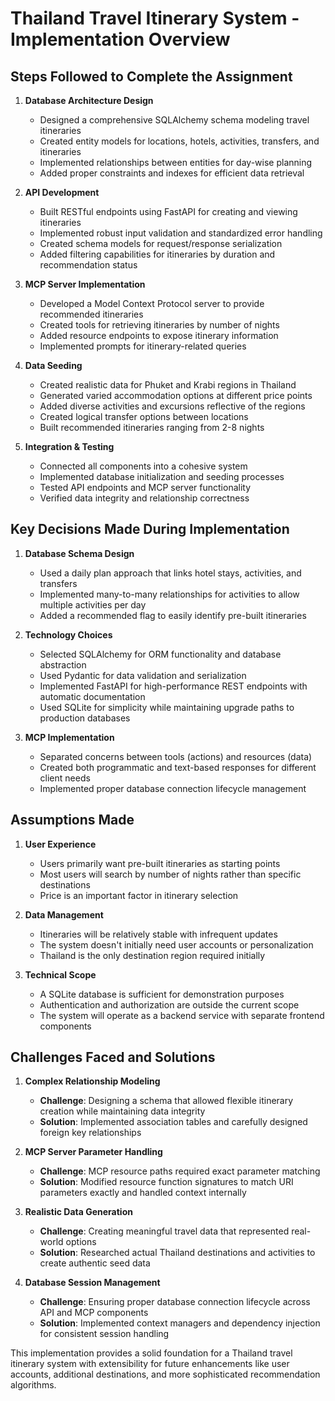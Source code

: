 # Thailand Travel Itinerary System - Implementation Overview

## Steps Followed to Complete the Assignment

1. **Database Architecture Design**
   - Designed a comprehensive SQLAlchemy schema modeling travel itineraries
   - Created entity models for locations, hotels, activities, transfers, and itineraries
   - Implemented relationships between entities for day-wise planning
   - Added proper constraints and indexes for efficient data retrieval

2. **API Development**
   - Built RESTful endpoints using FastAPI for creating and viewing itineraries
   - Implemented robust input validation and standardized error handling
   - Created schema models for request/response serialization
   - Added filtering capabilities for itineraries by duration and recommendation status

3. **MCP Server Implementation**
   - Developed a Model Context Protocol server to provide recommended itineraries
   - Created tools for retrieving itineraries by number of nights
   - Added resource endpoints to expose itinerary information
   - Implemented prompts for itinerary-related queries

4. **Data Seeding**
   - Created realistic data for Phuket and Krabi regions in Thailand
   - Generated varied accommodation options at different price points
   - Added diverse activities and excursions reflective of the regions
   - Created logical transfer options between locations
   - Built recommended itineraries ranging from 2-8 nights

5. **Integration & Testing**
   - Connected all components into a cohesive system
   - Implemented database initialization and seeding processes
   - Tested API endpoints and MCP server functionality
   - Verified data integrity and relationship correctness

## Key Decisions Made During Implementation

1. **Database Schema Design**
   - Used a daily plan approach that links hotel stays, activities, and transfers
   - Implemented many-to-many relationships for activities to allow multiple activities per day
   - Added a recommended flag to easily identify pre-built itineraries

2. **Technology Choices**
   - Selected SQLAlchemy for ORM functionality and database abstraction
   - Used Pydantic for data validation and serialization
   - Implemented FastAPI for high-performance REST endpoints with automatic documentation
   - Used SQLite for simplicity while maintaining upgrade paths to production databases

3. **MCP Implementation**
   - Separated concerns between tools (actions) and resources (data)
   - Created both programmatic and text-based responses for different client needs
   - Implemented proper database connection lifecycle management

## Assumptions Made

1. **User Experience**
   - Users primarily want pre-built itineraries as starting points
   - Most users will search by number of nights rather than specific destinations
   - Price is an important factor in itinerary selection

2. **Data Management**
   - Itineraries will be relatively stable with infrequent updates
   - The system doesn't initially need user accounts or personalization
   - Thailand is the only destination region required initially

3. **Technical Scope**
   - A SQLite database is sufficient for demonstration purposes
   - Authentication and authorization are outside the current scope
   - The system will operate as a backend service with separate frontend components

## Challenges Faced and Solutions

1. **Complex Relationship Modeling**
   - **Challenge**: Designing a schema that allowed flexible itinerary creation while maintaining data integrity
   - **Solution**: Implemented association tables and carefully designed foreign key relationships

2. **MCP Server Parameter Handling**
   - **Challenge**: MCP resource paths required exact parameter matching
   - **Solution**: Modified resource function signatures to match URI parameters exactly and handled context internally

3. **Realistic Data Generation**
   - **Challenge**: Creating meaningful travel data that represented real-world options
   - **Solution**: Researched actual Thailand destinations and activities to create authentic seed data

4. **Database Session Management**
   - **Challenge**: Ensuring proper database connection lifecycle across API and MCP components
   - **Solution**: Implemented context managers and dependency injection for consistent session handling

This implementation provides a solid foundation for a Thailand travel itinerary system with extensibility for future enhancements like user accounts, additional destinations, and more sophisticated recommendation algorithms.
